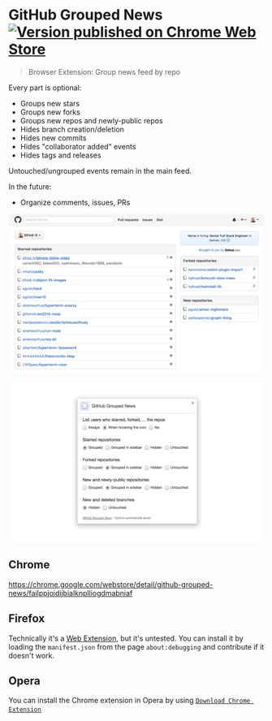 # GitHub Grouped News [![Version published on Chrome Web Store](https://img.shields.io/chrome-web-store/v/failppjoidijbialknplliogdmabniaf.svg)](https://chrome.google.com/webstore/detail/github-grouped-news/failppjoidijbialknplliogdmabniaf)

> Browser Extension: Group news feed by repo

Every part is optional:

- Groups new stars
- Groups new forks
- Groups new repos and newly-public repos
- Hides branch creation/deletion
- Hides new commits
- Hides "collaborator added" events
- Hides tags and releases

Untouched/ungrouped events remain in the main feed.

In the future:

- Organize comments, issues, PRs

![Screenshot](screenshot.png)

![Options screenshot](screenshot-options.png)

## Chrome

https://chrome.google.com/webstore/detail/github-grouped-news/failppjoidijbialknplliogdmabniaf

## Firefox

Technically it's a [Web Extension](http://arewewebextensionsyet.com/), but it's untested. You can install it by loading the `manifest.json` from the page `about:debugging` and contribute if it doesn't work.

## Opera

You can install the Chrome extension in Opera by using [`Download Chrome Extension`](https://addons.opera.com/en/extensions/details/download-chrome-extension-9/?display=en)
